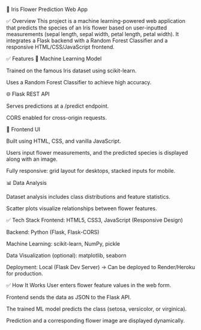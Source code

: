🌸 Iris Flower Prediction Web App

✅ Overview
This project is a machine learning-powered web application that predicts the species of an Iris flower based on user-inputted measurements (sepal length, sepal width, petal length, petal width). It integrates a Flask backend with a Random Forest Classifier and a responsive HTML/CSS/JavaScript frontend.

✅ Features
🧠 Machine Learning Model

Trained on the famous Iris dataset using scikit-learn.

Uses a Random Forest Classifier to achieve high accuracy.

🌐 Flask REST API

Serves predictions at a /predict endpoint.

CORS enabled for cross-origin requests.

🎨 Frontend UI

Built using HTML, CSS, and vanilla JavaScript.

Users input flower measurements, and the predicted species is displayed along with an image.

Fully responsive: grid layout for desktops, stacked inputs for mobile.

📊 Data Analysis

Dataset analysis includes class distributions and feature statistics.

Scatter plots visualize relationships between flower features.

✅ Tech Stack
Frontend: HTML5, CSS3, JavaScript (Responsive Design)

Backend: Python (Flask, Flask-CORS)

Machine Learning: scikit-learn, NumPy, pickle

Data Visualization (optional): matplotlib, seaborn

Deployment: Local (Flask Dev Server) → Can be deployed to Render/Heroku for production.

✅ How It Works
User enters flower feature values in the web form.

Frontend sends the data as JSON to the Flask API.

The trained ML model predicts the class (setosa, versicolor, or virginica).

Prediction and a corresponding flower image are displayed dynamically.

